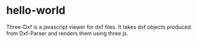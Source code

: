 # hello-world
Three-Dxf is a javascript viewer for dxf files. It takes dxf objects produced from Dxf-Parser and renders them using three.js.
